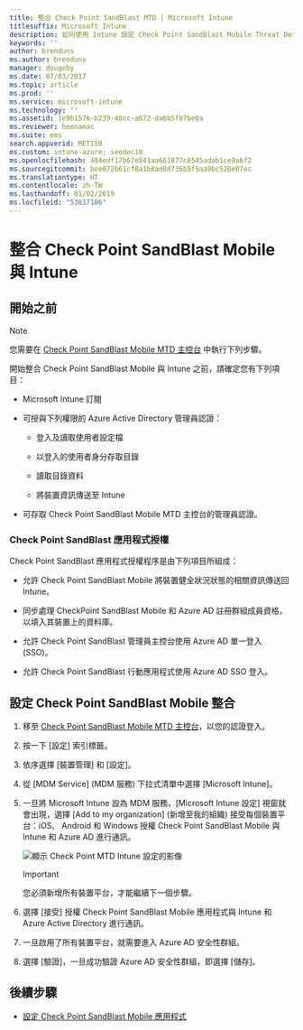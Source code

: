 ```yaml
---
title: 整合 Check Point SandBlast MTD | Microsoft Intune
titlesuffix: Microsoft Intune
description: 如何使用 Intune 設定 Check Point SandBlast Mobile Threat Defense (MTD) 解決方案，來控制行動裝置對公司資源的存取。
keywords: ''
author: brenduns
ms.author: brenduns
manager: dougeby
ms.date: 07/03/2017
ms.topic: article
ms.prod: ''
ms.service: microsoft-intune
ms.technology: ''
ms.assetid: 1e9b1576-b239-48cc-a672-da6b5fb7be0a
ms.reviewer: heenamac
ms.suite: ems
search.appverid: MET150
ms.custom: intune-azure; seodec18
ms.openlocfilehash: 494edf17b67e841aa661877c6545adab1ce9a6f2
ms.sourcegitcommit: bee072b61cf8a1b8ad8d736b5f5aa9bc526e07ec
ms.translationtype: HT
ms.contentlocale: zh-TW
ms.lasthandoff: 01/02/2019
ms.locfileid: "53817106"
---
```

# <a name="integrate-check-point-sandblast-mobile-with-intune"></a>整合 Check Point SandBlast Mobile 與 Intune

## <a name="before-you-begin"></a>開始之前

> [!NOTE] 
> 您需要在 [Check Point SandBlast Mobile MTD 主控台](https://intune-4.eu1.locsec.net/) 中執行下列步驟。

開始整合 Check Point SandBlast Mobile 與 Intune 之前，請確定您有下列項目：

-   Microsoft Intune 訂閱

-   可授與下列權限的 Azure Active Directory 管理員認證：

    -   登入及讀取使用者設定檔

    -   以登入的使用者身分存取目錄

    -   讀取目錄資料

    -   將裝置資訊傳送至 Intune

-   可存取 Check Point SandBlast Mobile MTD 主控台的管理員認證。

### <a name="check-point-sandblast-app-authorization"></a>Check Point SandBlast 應用程式授權

Check Point SandBlast 應用程式授權程序是由下列項目所組成：

-   允許 Check Point SandBlast Mobile 將裝置健全狀況狀態的相關資訊傳送回 Intune。

-   同步處理 CheckPoint SandBlast Mobile 和 Azure AD 註冊群組成員資格，以填入其裝置上的資料庫。

-   允許 Check Point SandBlast 管理員主控台使用 Azure AD 單一登入 (SSO)。

-   允許 Check Point SandBlast 行動應用程式使用 Azure AD SSO 登入。

## <a name="to-set-up-check-point-sandblast-mobile-integration"></a>設定 Check Point SandBlast Mobile 整合

1.  移至 [Check Point SandBlast Mobile MTD 主控台](https://intune-4.eu1.locsec.net/)，以您的認證登入。

2.  按一下 [設定] 索引標籤。

3.  依序選擇 [裝置管理] 和 [設定]。

4.  從 [MDM Service] (MDM 服務) 下拉式清單中選擇 [Microsoft Intune]。

5.  一旦將 Microsoft Intune 設為 MDM 服務，[Microsoft Intune 設定] 視窗就會出現，選擇 [Add to my organization] \(新增至我的組織) 接受每個裝置平台：iOS、 Android 和 Windows 授權 Check Point SandBlast Mobile 與 Intune 和 Azure AD 進行通訊。

    ![顯示 Check Point MTD Intune 設定的影像](./media/checkpoint-MTD-1.PNG)

    > [!IMPORTANT]
    > 您必須新增所有裝置平台，才能繼續下一個步驟。

6.  選擇 [接受] 授權 Check Point SandBlast Mobile 應用程式與 Intune 和 Azure Active Directory 進行通訊。

7.  一旦啟用了所有裝置平台，就需要進入 Azure AD 安全性群組。

8.  選擇 [驗證]，一旦成功驗證 Azure AD 安全性群組，即選擇 [儲存]。

## <a name="next-steps"></a>後續步驟

- [設定 Check Point SandBlast Mobile 應用程式](mtd-apps-ios-app-configuration-policy-add-assign.md)